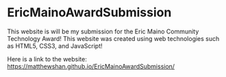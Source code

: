 #  EricMainoAwardSubmission
This website is will be my submission for the Eric Maino Community Technology Award! This website was created using web technologies such as HTML5, CSS3, and JavaScript!

Here is a link to the website: https://matthewshan.github.io/EricMainoAwardSubmission/
